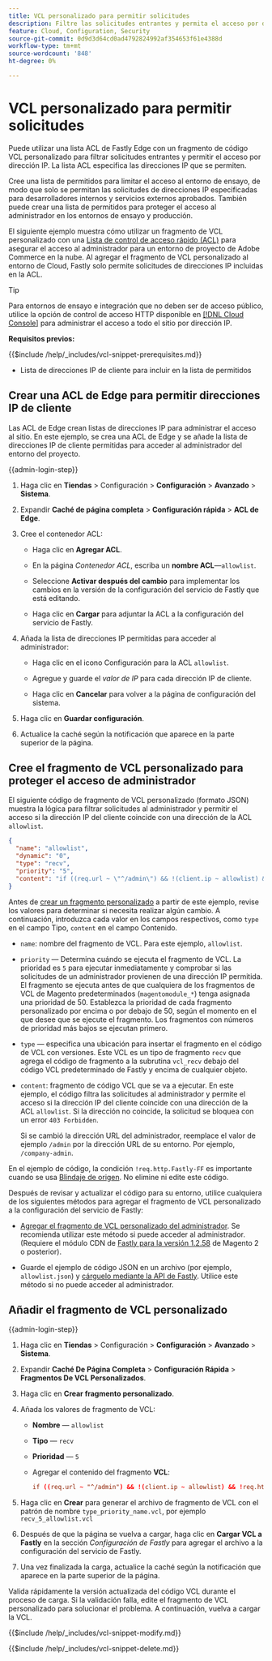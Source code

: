 ```yaml
---
title: VCL personalizado para permitir solicitudes
description: Filtre las solicitudes entrantes y permita el acceso por dirección IP a los sitios de Adobe Commerce mediante una lista ACL de Fastly Edge y un fragmento de VCL personalizado.
feature: Cloud, Configuration, Security
source-git-commit: 0d9d3d64cd0ad4792824992af354653f61e4388d
workflow-type: tm+mt
source-wordcount: '848'
ht-degree: 0%

---
```


# VCL personalizado para permitir solicitudes

Puede utilizar una lista ACL de Fastly Edge con un fragmento de código VCL personalizado para filtrar solicitudes entrantes y permitir el acceso por dirección IP. La lista ACL especifica las direcciones IP que se permiten.

Cree una lista de permitidos para limitar el acceso al entorno de ensayo, de modo que solo se permitan las solicitudes de direcciones IP especificadas para desarrolladores internos y servicios externos aprobados. También puede crear una lista de permitidos para proteger el acceso al administrador en los entornos de ensayo y producción.

El siguiente ejemplo muestra cómo utilizar un fragmento de VCL personalizado con una [Lista de control de acceso rápido (ACL)](https://docs.fastly.com/guides/access-control-lists/about-acls) para asegurar el acceso al administrador para un entorno de proyecto de Adobe Commerce en la nube. Al agregar el fragmento de VCL personalizado al entorno de Cloud, Fastly solo permite solicitudes de direcciones IP incluidas en la ACL.

>[!TIP]
>
>Para entornos de ensayo e integración que no deben ser de acceso público, utilice la opción de control de acceso HTTP disponible en [[!DNL Cloud Console]](../project/overview.md#access-the-project-web-interface) para administrar el acceso a todo el sitio por dirección IP.

**Requisitos previos:**


{{$include /help/_includes/vcl-snippet-prerequisites.md}}

- Lista de direcciones IP de cliente para incluir en la lista de permitidos

## Crear una ACL de Edge para permitir direcciones IP de cliente

Las ACL de Edge crean listas de direcciones IP para administrar el acceso al sitio. En este ejemplo, se crea una ACL de Edge y se añade la lista de direcciones IP de cliente permitidas para acceder al administrador del entorno del proyecto.

{{admin-login-step}}

1. Haga clic en **Tiendas** > Configuración > **Configuración** > **Avanzado** > **Sistema**.

1. Expandir **Caché de página completa** > **Configuración rápida** > **ACL de Edge**.

1. Cree el contenedor ACL:

   - Haga clic en **Agregar ACL**.

   - En la página *Contenedor ACL*, escriba un **nombre ACL**—`allowlist`.

   - Seleccione **Activar después del cambio** para implementar los cambios en la versión de la configuración del servicio de Fastly que está editando.

   - Haga clic en **Cargar** para adjuntar la ACL a la configuración del servicio de Fastly.

1. Añada la lista de direcciones IP permitidas para acceder al administrador:

   - Haga clic en el icono Configuración para la ACL `allowlist`.

   - Agregue y guarde el *valor de IP* para cada dirección IP de cliente.

   - Haga clic en **Cancelar** para volver a la página de configuración del sistema.

1. Haga clic en **Guardar configuración**.

1. Actualice la caché según la notificación que aparece en la parte superior de la página.

## Cree el fragmento de VCL personalizado para proteger el acceso de administrador

El siguiente código de fragmento de VCL personalizado (formato JSON) muestra la lógica para filtrar solicitudes al administrador y permitir el acceso si la dirección IP del cliente coincide con una dirección de la ACL `allowlist`.

```json
{
  "name": "allowlist",
  "dynamic": "0",
  "type": "recv",
  "priority": "5",
  "content": "if ((req.url ~ \"^/admin\") && !(client.ip ~ allowlist) && !req.http.Fastly-FF) { error 403 \"Forbidden\"; }"
}
```

Antes de [crear un fragmento personalizado](https://experienceleague.adobe.com/docs/commerce-on-cloud/user-guide/cdn/custom-vcl-snippets/fastly-vcl-allowlist.html?lang=es#add-the-custom-vcl-snippet) a partir de este ejemplo, revise los valores para determinar si necesita realizar algún cambio. A continuación, introduzca cada valor en los campos respectivos, como `type` en el campo Tipo, `content` en el campo Contenido.

- `name`: nombre del fragmento de VCL. Para este ejemplo, `allowlist`.

- `priority` — Determina cuándo se ejecuta el fragmento de VCL. La prioridad es `5` para ejecutar inmediatamente y comprobar si las solicitudes de un administrador provienen de una dirección IP permitida. El fragmento se ejecuta antes de que cualquiera de los fragmentos de VCL de Magento predeterminados (`magentomodule_*`) tenga asignada una prioridad de 50. Establezca la prioridad de cada fragmento personalizado por encima o por debajo de 50, según el momento en el que desee que se ejecute el fragmento. Los fragmentos con números de prioridad más bajos se ejecutan primero.

- `type` — especifica una ubicación para insertar el fragmento en el código de VCL con versiones. Este VCL es un tipo de fragmento `recv` que agrega el código de fragmento a la subrutina `vcl_recv` debajo del código VCL predeterminado de Fastly y encima de cualquier objeto.

- `content`: fragmento de código VCL que se va a ejecutar. En este ejemplo, el código filtra las solicitudes al administrador y permite el acceso si la dirección IP del cliente coincide con una dirección de la ACL `allowlist`. Si la dirección no coincide, la solicitud se bloquea con un error `403 Forbidden`.

  Si se cambió la dirección URL del administrador, reemplace el valor de ejemplo `/admin` por la dirección URL de su entorno. Por ejemplo, `/company-admin`.

En el ejemplo de código, la condición `!req.http.Fastly-FF` es importante cuando se usa [Blindaje de origen](fastly-custom-cache-configuration.md#configure-back-ends-and-origin-shielding). No elimine ni edite este código.

Después de revisar y actualizar el código para su entorno, utilice cualquiera de los siguientes métodos para agregar el fragmento de VCL personalizado a la configuración del servicio de Fastly:

- [Agregar el fragmento de VCL personalizado del administrador](#add-the-custom-vcl-snippet). Se recomienda utilizar este método si puede acceder al administrador. (Requiere el módulo CDN de [Fastly para la versión 1.2.58](fastly-configuration.md#upgrade) de Magento 2 o posterior).

- Guarde el ejemplo de código JSON en un archivo (por ejemplo, `allowlist.json`) y [cárguelo mediante la API de Fastly](fastly-vcl-custom-snippets.md#manage-custom-vcl-snippets-using-the-api). Utilice este método si no puede acceder al administrador.

## Añadir el fragmento de VCL personalizado

{{admin-login-step}}

1. Haga clic en **Tiendas** > Configuración > **Configuración** > **Avanzado** > **Sistema**.

1. Expandir **Caché De Página Completa** > **Configuración Rápida** > **Fragmentos De VCL Personalizados**.

1. Haga clic en **Crear fragmento personalizado**.

1. Añada los valores de fragmento de VCL:

   - **Nombre** — `allowlist`

   - **Tipo** — `recv`

   - **Prioridad** — `5`

   - Agregar el contenido del fragmento **VCL**:

     ```conf
     if ((req.url ~ "^/admin") && !(client.ip ~ allowlist) && !req.http.Fastly-FF) { error 403 "Forbidden";}
     ```

1. Haga clic en **Crear** para generar el archivo de fragmento de VCL con el patrón de nombre `type_priority_name.vcl`, por ejemplo `recv_5_allowlist.vcl`

1. Después de que la página se vuelva a cargar, haga clic en **Cargar VCL a Fastly** en la sección *Configuración de Fastly* para agregar el archivo a la configuración del servicio de Fastly.

1. Una vez finalizada la carga, actualice la caché según la notificación que aparece en la parte superior de la página.

Valida rápidamente la versión actualizada del código VCL durante el proceso de carga. Si la validación falla, edite el fragmento de VCL personalizado para solucionar el problema. A continuación, vuelva a cargar la VCL.

{{$include /help/_includes/vcl-snippet-modify.md}}

{{$include /help/_includes/vcl-snippet-delete.md}}
